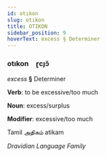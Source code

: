 ```yaml
---
id: otıkon
slug: otıkon
title: OTIKON
sidebar_position: 9
hoverText: excess § Determiner
---
```


### otıkon&emsp;<span kind="abugida">ɽcȷɔ̃</span>

*excess* **§** Determiner

**Verb**: to be excessive/too much

**Noun**: excess/surplus

**Modifier**: excessive/too much

Tamil அதிகம் atikam 

*Dravidian Language Family*